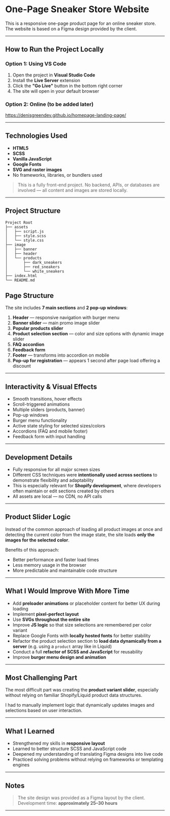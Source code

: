 # One-Page Sneaker Store Website

This is a responsive one-page product page for an online sneaker store.
The website is based on a Figma design provided by the client.

---

## How to Run the Project Locally

### Option 1: Using VS Code
1. Open the project in **Visual Studio Code**
2. Install the **Live Server** extension
3. Click the **"Go Live"** button in the bottom right corner
4. The site will open in your default browser

### Option 2: Online (to be added later)
https://denisgreendev.github.io/homepage-landing-page/

---

## Technologies Used

- **HTML5**
- **SCSS**
- **Vanilla JavaScript**
- **Google Fonts**
- **SVG and raster images**
- No frameworks, libraries, or bundlers used

> This is a fully front-end project. No backend, APIs, or databases are involved — all content and images are stored locally.

---

## Project Structure

```
Project Root
├── assets
│   ├── script.js
│   ├── style.scss
│   └── style.css
├── image
│   ├── banner
│   ├── header
│   └── products
│       ├── dark_sneakers
│       ├── red_sneakers
│       └── white_sneakers
├── index.html
└── README.md
```


## Page Structure

The site includes **7 main sections** and **2 pop-up windows**:

1. **Header** — responsive navigation with burger menu
2. **Banner slider** — main promo image slider
3. **Popular products slider**
4. **Product selection section** — color and size options with dynamic image slider
5. **FAQ accordion**
6. **Feedback form**
7. **Footer** — transforms into accordion on mobile
8. **Pop-up for registration** — appears 1 second after page load offering a discount

---

## Interactivity & Visual Effects

- Smooth transitions, hover effects
- Scroll-triggered animations
- Multiple sliders (products, banner)
- Pop-up windows
- Burger menu functionality
- Active state styling for selected sizes/colors
- Accordions (FAQ and mobile footer)
- Feedback form with input handling

---

## Development Details

- Fully responsive for all major screen sizes
- Different CSS techniques were **intentionally used across sections** to demonstrate flexibility and adaptability
- This is especially relevant for **Shopify development**, where developers often maintain or edit sections created by others
- All assets are local — no CDN, no API calls

---

## Product Slider Logic

Instead of the common approach of loading all product images at once and detecting the current color from the image state,
the site loads **only the images for the selected color**.

Benefits of this approach:
- Better performance and faster load times
- Less memory usage in the browser
- More predictable and maintainable code structure

---

## What I Would Improve With More Time

- Add **preloader animations** or placeholder content for better UX during loading
- Implement **pixel-perfect layout**
- Use **SVGs throughout the entire site**
- Improve **JS logic** so that size selections are remembered per color variant
- Replace Google Fonts with **locally hosted fonts** for better stability
- Refactor the product selection section to **load data dynamically from a server** (e.g. using a `product` array like in Liquid)
- Conduct a full **refactor of SCSS and JavaScript** for reusability
- Improve **burger menu design and animation**

---

## Most Challenging Part

The most difficult part was creating the **product variant slider**,
especially without relying on familiar Shopify/Liquid product data structures.

I had to manually implement logic that dynamically updates images and selections based on user interaction.

---

## What I Learned

- Strengthened my skills in **responsive layout**
- Learned to better structure SCSS and JavaScript code
- Deepened my understanding of translating Figma designs into live code
- Practiced solving problems without relying on frameworks or templating engines

---

## Notes

> The site design was provided as a Figma layout by the client.
> Development time: **approximately 25–30 hours**

---



